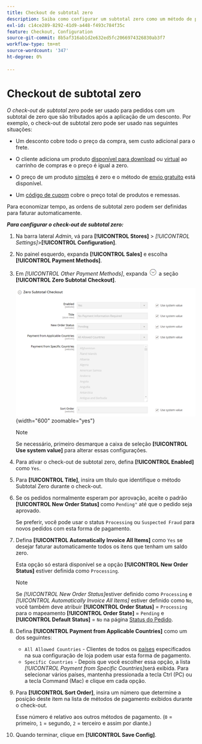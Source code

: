 ```yaml
---
title: Checkout de subtotal zero
description: Saiba como configurar um subtotal zero como um método de pagamento offline em sua loja.
exl-id: c14ce289-8292-41d9-a448-f493c784f35c
feature: Checkout, Configuration
source-git-commit: 8b5af316ab1d2e632ed5fc2066974326830ab3f7
workflow-type: tm+mt
source-wordcount: '347'
ht-degree: 0%

---
```


# Checkout de subtotal zero

_O check-out de subtotal zero_ pode ser usado para pedidos com um subtotal de zero que são tributados após a aplicação de um desconto. Por exemplo, o check-out de subtotal zero pode ser usado nas seguintes situações:

- Um desconto cobre todo o preço da compra, sem custo adicional para o frete.

- O cliente adiciona um produto [disponível para download](../catalog/product-create-downloadable.md) ou [virtual](../catalog/product-create-virtual.md) ao carrinho de compras e o preço é igual a zero.

- O preço de um produto [simples](../catalog/product-create-simple.md) é zero e o método de [envio gratuito](shipping-free.md) está disponível.

- Um [código de cupom](../merchandising-promotions/price-rules-cart-coupon.md) cobre o preço total de produtos e remessas.

Para economizar tempo, as ordens de subtotal zero podem ser definidas para faturar automaticamente.

**_Para configurar o check-out de subtotal zero:_**

1. Na barra lateral _Admin_, vá para **[!UICONTROL Stores]** > _[!UICONTROL Settings]_>**[!UICONTROL Configuration]**.

1. No painel esquerdo, expanda **[!UICONTROL Sales]** e escolha **[!UICONTROL Payment Methods]**.

1. Em _[!UICONTROL Other Payment Methods]_, expanda ![Seletor de expansão](../assets/icon-display-expand.png) a seção **[!UICONTROL Zero Subtotal Checkout]**.

   ![Check-out de Subtotal Zero](../configuration-reference/sales/assets/payment-methods-zero-subtotal-checkout.png){width="600" zoomable="yes"}

   >[!NOTE]
   >
   >Se necessário, primeiro desmarque a caixa de seleção **[!UICONTROL Use system value]** para alterar essas configurações.

1. Para ativar o check-out de subtotal zero, defina **[!UICONTROL Enabled]** como `Yes`.

1. Para **[!UICONTROL Title]**, insira um título que identifique o método Subtotal Zero durante o check-out.

1. Se os pedidos normalmente esperam por aprovação, aceite o padrão **[!UICONTROL New Order Status]** como `Pending"` até que o pedido seja aprovado.

   Se preferir, você pode usar o status `Processing` ou `Suspected Fraud` para novos pedidos com esta forma de pagamento.

1. Defina **[!UICONTROL Automatically Invoice All Items]** como `Yes` se desejar faturar automaticamente todos os itens que tenham um saldo zero.

   Esta opção só estará disponível se a opção **[!UICONTROL New Order Status]** estiver definida como `Processing`.

   >[!NOTE]
   >
   >Se _[!UICONTROL New Order Status]_&#x200B;estiver definido como `Processing` e&#x200B;_[!UICONTROL Automatically Invoice All Items]_ estiver definido como `No`, você também deve atribuir **[!UICONTROL Order Status]** = `Processing` para o mapeamento **[!UICONTROL Order State]** = `Pending` e **[!UICONTROL Default Status]** = `No` na página [Status do Pedido](order-status.md#custom-order-status).

1. Defina **[!UICONTROL Payment from Applicable Countries]** como um dos seguintes:

   - `All Allowed Countries` - Clientes de todos os [países](../getting-started/store-details.md#country-options) especificados na sua configuração de loja podem usar esta forma de pagamento.
   - `Specific Countries` - Depois que você escolher essa opção, a lista _[!UICONTROL Payment from Specific Countries]_&#x200B;será exibida. Para selecionar vários países, mantenha pressionada a tecla Ctrl (PC) ou a tecla Command (Mac) e clique em cada opção.

1. Para **[!UICONTROL Sort Order]**, insira um número que determine a posição deste item na lista de métodos de pagamento exibidos durante o check-out.

   Esse número é relativo aos outros métodos de pagamento. (`0` = primeiro, `1` = segundo, `2` = terceiro e assim por diante.)

1. Quando terminar, clique em **[!UICONTROL Save Config]**.
